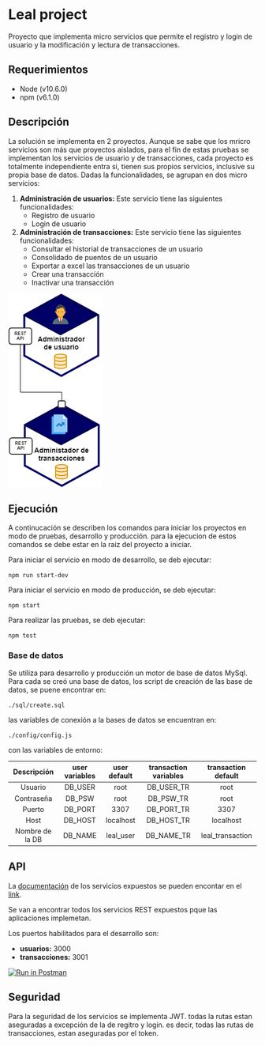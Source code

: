 # Leal project
Proyecto que implementa micro servicios que permite el registro y login de usuario y la modificación y lectura de transacciones.

## Requerimientos
* Node (v10.6.0)
* npm (v6.1.0)

## Descripción

La solución se implementa en 2 proyectos. Aunque se sabe que los mricro servicios son más que proyectos aislados, para el fin de estas pruebas se implementan los servicios de usuario y de transacciones, cada proyecto es totalmente independiente entra si, tienen sus propios servicios, inclusive su propia base de datos.
Dadas la funcionalidades, se agrupan en dos micro servicios:
1. __Administración de usuarios:__ Este servicio tiene las siguientes funcionalidades:
   * Registro de usuario
   * Login de usuario
2. __Administración de transacciones:__ Este servicio tiene las siguientes funcionalidades:
   * Consultar el historial de transacciones de un usuario
   * Consolidado de puentos de un usuario
   * Exportar a excel las transacciones de un usuario
   * Crear una transacción
   * Inactivar una transacción

![Microservices](https://github.com/lautaro2385/lealtest/blob/master/Untitled%20Diagram.png)

## Ejecución
A continucación se describen los comandos para iniciar los proyectos en modo de pruebas, desarrollo y producción. para la ejecucion de estos comandos se debe estar en la raiz del proyecto a iniciar.

Para iniciar el servicio en modo de desarrollo, se deb ejecutar:
~~~~
npm run start-dev
~~~~

Para iniciar el servicio en modo de producción, se deb ejecutar:
~~~~
npm start
~~~~

Para realizar las pruebas, se deb ejecutar:
~~~~
npm test
~~~~

### Base de datos
Se utiliza para desarrollo y producción un motor de base de datos MySql. Para cada se creó una base de datos, los script de creación de las base de datos, se puene encontrar en:
~~~~
./sql/create.sql
~~~~
las variables de conexión a la bases de datos se encuentran en:
~~~~
./config/config.js
~~~~
con las variables de entorno:

|   Descripción   | user variables | user default | transaction variables | transaction default |
| :-------------: | :------------: | :----------: | :-------------------: | :-----------------: |
|     Usuario     |    DB_USER     |     root     |      DB_USER_TR       |        root         |
|   Contraseña    |     DB_PSW     |     root     |       DB_PSW_TR       |        root         |
|     Puerto      |    DB_PORT     |     3307     |      DB_PORT_TR       |        3307         |
|      Host       |    DB_HOST     |  localhost   |      DB_HOST_TR       |      localhost      |
| Nombre de la DB |    DB_NAME     |  leal_user   |      DB_NAME_TR       |  leal_transaction   |

## API

La [documentación](https://documenter.getpostman.com/view/300406/S11PsGwq) de los servicios expuestos se pueden encontar en el [link](https://documenter.getpostman.com/view/300406/S11PsGwq).

Se van a encontrar todos los servicios REST expuestos pque las aplicaciones implemetan.

Los puertos habilitados para el desarrollo son:

* __usuarios:__ 3000
* __transacciones:__ 3001

[![Run in Postman](https://run.pstmn.io/button.svg)](https://app.getpostman.com/run-collection/8f82301e78f91a9d37d9)

## Seguridad
Para la seguridad de los servicios se implementa JWT. todas la rutas estan aseguradas a excepción de la de regitro y login. es decir, todas las rutas de transacciones, estan aseguradas por el token.
